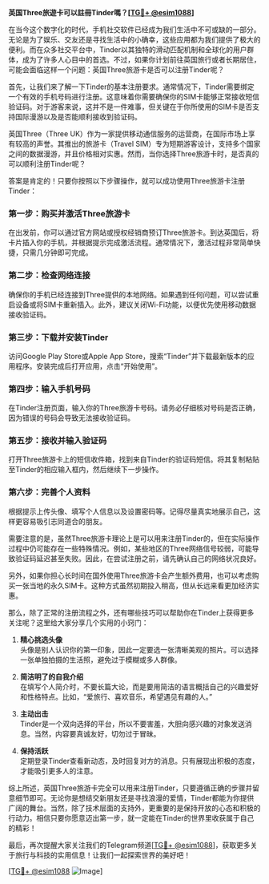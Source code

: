 **英国Three旅遊卡可以註冊Tinder嗎？[[TG💪+ @esim1088](https://t.me/s/esim1088)]**

在当今这个数字化的时代，手机社交软件已经成为我们生活中不可或缺的一部分。无论是为了娱乐、交友还是寻找生活中的小确幸，这些应用都为我们提供了极大的便利。而在众多社交平台中，Tinder以其独特的滑动匹配机制和全球化的用户群体，成为了许多人心目中的首选。不过，如果你计划前往英国旅行或者长期居住，可能会面临这样一个问题：英国Three旅游卡是否可以注册Tinder呢？

首先，让我们来了解一下Tinder的基本注册要求。通常情况下，Tinder需要绑定一个有效的手机号码进行注册。这意味着你需要确保你的SIM卡能够正常接收短信验证码。对于游客来说，这并不是一件难事，但关键在于你所使用的SIM卡是否支持国际漫游以及是否能顺利接收到验证码。

英国Three（Three UK）作为一家提供移动通信服务的运营商，在国际市场上享有较高的声誉。其推出的旅游卡（Travel SIM）专为短期游客设计，支持多个国家之间的数据漫游，并且价格相对实惠。然而，当你选择Three旅游卡时，是否真的可以顺利注册Tinder呢？

答案是肯定的！只要你按照以下步骤操作，就可以成功使用Three旅游卡注册Tinder：

### **第一步：购买并激活Three旅游卡**
在出发前，你可以通过官方网站或授权经销商预订Three旅游卡。到达英国后，将卡片插入你的手机，并根据提示完成激活流程。通常情况下，激活过程非常简单快捷，只需几分钟即可完成。

### **第二步：检查网络连接**
确保你的手机已经连接到Three提供的本地网络。如果遇到任何问题，可以尝试重启设备或将SIM卡重新插入。此外，建议关闭Wi-Fi功能，以便优先使用移动数据接收验证码。

### **第三步：下载并安装Tinder**
访问Google Play Store或Apple App Store，搜索“Tinder”并下载最新版本的应用程序。安装完成后打开应用，点击“开始使用”。

### **第四步：输入手机号码**
在Tinder注册页面，输入你的Three旅游卡号码。请务必仔细核对号码是否正确，因为错误的号码会导致无法接收验证码。

### **第五步：接收并输入验证码**
打开Three旅游卡上的短信收件箱，找到来自Tinder的验证码短信。将其复制粘贴至Tinder的相应输入框内，然后继续下一步操作。

### **第六步：完善个人资料**
根据提示上传头像、填写个人信息以及设置密码等。记得尽量真实地展示自己，这样更容易吸引志同道合的朋友。

需要注意的是，虽然Three旅游卡理论上是可以用来注册Tinder的，但在实际操作过程中仍可能存在一些特殊情况。例如，某些地区的Three网络信号较弱，可能导致验证码延迟甚至失败。因此，在尝试注册之前，请先确认自己的网络状况良好。

另外，如果你担心长时间在国外使用Three旅游卡会产生额外费用，也可以考虑购买一张当地的永久SIM卡。这种方式虽然初期投入稍高，但从长远来看更加经济实惠。

那么，除了正常的注册流程之外，还有哪些技巧可以帮助你在Tinder上获得更多关注呢？这里给大家分享几个实用的小窍门：

1. **精心挑选头像**  
   头像是别人认识你的第一印象，因此一定要选一张清晰美观的照片。可以选择一张单独拍摄的生活照，避免过于模糊或多人群像。

2. **简洁明了的自我介绍**  
   在填写个人简介时，不要长篇大论，而是要用简洁的语言概括自己的兴趣爱好和性格特点。比如，“爱旅行、喜欢音乐，希望遇见有趣的人。”

3. **主动出击**  
   Tinder是一个双向选择的平台，所以不要害羞，大胆向感兴趣的对象发送消息。当然，内容要真诚友好，切勿过于冒昧。

4. **保持活跃**  
   定期登录Tinder查看新动态，及时回复对方的消息。只有展现出积极的态度，才能吸引更多人的注意。

综上所述，英国Three旅游卡完全可以用来注册Tinder，只要遵循正确的步骤并留意细节即可。无论你是想结交新朋友还是寻找浪漫的爱情，Tinder都能为你提供广阔的舞台。当然，除了技术层面的支持外，更重要的是保持开放的心态和积极的行动力。相信只要你愿意迈出第一步，就一定能在Tinder的世界里收获属于自己的精彩！

最后，再次提醒大家关注我们的Telegram频道[[TG💪+ @esim1088](https://t.me/s/esim1088)]，获取更多关于旅行与科技的实用信息！让我们一起探索世界的美好吧！

[[TG💪+ @esim1088](https://t.me/s/esim1088) ![Image](https://i.postimg.cc/4NQfJmqS/Snipaste-2025-05-13-00-14-12.png)]